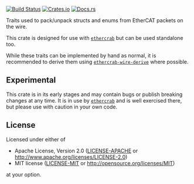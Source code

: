 [![Build Status](https://circleci.com/gh/ethercrab-rs/ethercrab/tree/main.svg?style=shield)](https://circleci.com/gh/ethercrab-rs/ethercrab/tree/main)
[![Crates.io](https://img.shields.io/crates/v/ethercrab-wire.svg)](https://crates.io/crates/ethercrab-wire)
[![Docs.rs](https://docs.rs/ethercrab-wire/badge.svg)](https://docs.rs/ethercrab-wire)

Traits used to pack/unpack structs and enums from EtherCAT packets on the wire.

This crate is designed for use with [`ethercrab`](https://docs.rs/ethercrab) but can be
used standalone too.

While these traits can be implemented by hand as normal, it is recommended to derive them using
[`ethercrab-wire-derive`](https://docs.rs/ethercrab-wire-derive) where possible.

## Experimental

This crate is in its early stages and may contain bugs or publish breaking changes at any time.
It is in use by [`ethercrab`](https://docs.rs/ethercrab) and is well exercised there,
but please use with caution in your own code.

## License

Licensed under either of

- Apache License, Version 2.0 ([LICENSE-APACHE](LICENSE-APACHE) or
  http://www.apache.org/licenses/LICENSE-2.0)
- MIT license ([LICENSE-MIT](LICENSE-MIT) or http://opensource.org/licenses/MIT)

at your option.
